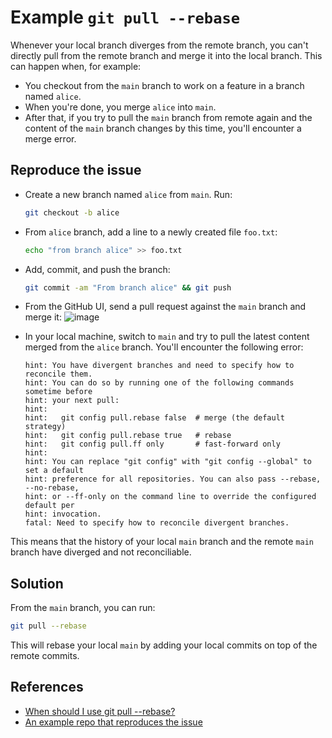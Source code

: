 # Example `git pull --rebase` 

Whenever your local branch diverges from the remote branch, you can't directly pull from
the remote branch and merge it into the local branch. This can happen when, for example:

* You checkout from the `main` branch to work on a feature in a branch named `alice`.
* When you're done, you merge `alice` into `main`.
* After that, if you try to pull the `main` branch from remote again and the content of
the `main` branch changes by this time, you'll encounter a merge error.


## Reproduce the issue

* Create a new branch named `alice` from `main`. Run:
    ```bash
    git checkout -b alice
    ```
* From `alice` branch, add a line to a newly created file `foo.txt`:
    ```bash
    echo "from branch alice" >> foo.txt
    ```
* Add, commit, and push the branch:
    ```bash
    git commit -am "From branch alice" && git push
    ```

* From the GitHub UI, send a pull request against the `main` branch and merge it:
    ![image](https://user-images.githubusercontent.com/30027932/178817072-12e6bb10-6ab7-4b30-8b05-74ca0791da55.png)

* In your local machine, switch to `main` and try to pull the latest content merged from
the `alice` branch. You'll encounter the following error:

    ```
    hint: You have divergent branches and need to specify how to reconcile them.
    hint: You can do so by running one of the following commands sometime before
    hint: your next pull:
    hint:
    hint:   git config pull.rebase false  # merge (the default strategy)
    hint:   git config pull.rebase true   # rebase
    hint:   git config pull.ff only       # fast-forward only
    hint:
    hint: You can replace "git config" with "git config --global" to set a default
    hint: preference for all repositories. You can also pass --rebase, --no-rebase,
    hint: or --ff-only on the command line to override the configured default per
    hint: invocation.
    fatal: Need to specify how to reconcile divergent branches.
    ```
This means that the history of your local `main` branch and the remote `main` branch have diverged and not reconciliable.


## Solution

From the `main` branch, you can run:

```bash
git pull --rebase
```

This will rebase your local `main` by adding your local commits on top of the remote
commits.


## References

* [When should I use git pull --rebase?](https://stackoverflow.com/questions/2472254/when-should-i-use-git-pull-rebase)
* [An example repo that reproduces the issue](https://github.com/rednafi/_pull-rebase)
